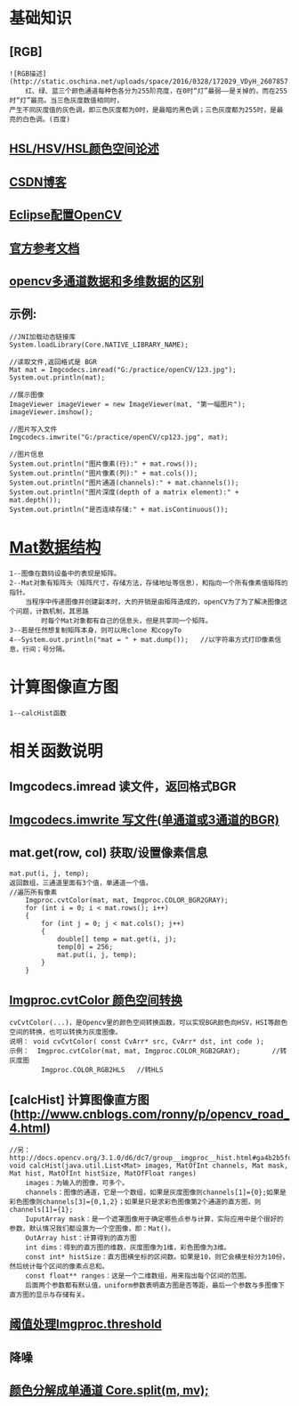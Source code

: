 # 基础知识
## [RGB]
	![RGB描述](http://static.oschina.net/uploads/space/2016/0328/172029_VDyH_2607857.png)
		红、绿、蓝三个颜色通道每种色各分为255阶亮度，在0时“灯”最弱——是关掉的，而在255时“灯”最亮。当三色灰度数值相同时，
	产生不同灰度值的灰色调，即三色灰度都为0时，是最暗的黑色调；三色灰度都为255时，是最亮的白色调。(百度)
## [HSL/HSV/HSL颜色空间论述](http://www.360doc.com/content/13/1105/14/10724725_326803150.shtml)
## [CSDN博客](http://m.blog.csdn.net/column/details?alias=opencv-tutorial)
## [Eclipse配置OpenCV](http://docs.opencv.org/3.2.0/d1/d0a/tutorial_java_eclipse.html)
## [官方参考文档](http://docs.opencv.org/3.2.0/d9/df8/tutorial_root.html) 
## [ opencv多通道数据和多维数据的区别](http://blog.csdn.net/kxuehen/article/details/47447663)

## 示例: 
	//JNI加载动态链接库
	System.loadLibrary(Core.NATIVE_LIBRARY_NAME);

	//读取文件,返回格式是 BGR
	Mat mat = Imgcodecs.imread("G:/practice/openCV/123.jpg");
	System.out.println(mat);
	
	//展示图像
	ImageViewer imageViewer = new ImageViewer(mat, "第一幅图片");
	imageViewer.imshow();
	
	//图片写入文件
	Imgcodecs.imwrite("G:/practice/openCV/cp123.jpg", mat);
	
	//图片信息
	System.out.println("图片像素(行):" + mat.rows());
	System.out.println("图片像素(列):" + mat.cols());
	System.out.println("图片通道(channels):" + mat.channels());
	System.out.println("图片深度(depth of a matrix element):" + mat.depth());
	System.out.println("是否连续存储:" + mat.isContinuous());

# [Mat数据结构](https://github.com/xiahouzuoxin/notes/blob/master/essays/OpenCV%E5%9F%BA%E7%A1%80%E7%AF%87%E4%B9%8BMat%E6%95%B0%E6%8D%AE%E7%BB%93%E6%9E%84.md)
	1--图像在数码设备中的表现是矩阵。
	2--Mat对象有矩阵头（矩阵尺寸，存储方法，存储地址等信息），和指向一个所有像素值矩阵的指针。
		当程序中传递图像并创建副本时，大的开销是由矩阵造成的，openCV为了为了解决图像这个问题，计数机制，其思路
			时每个Mat对象都有自己的信息头，但是共享同一个矩阵。
	3--若是任然想复制矩阵本身，则可以用clone 和copyTo
	4--System.out.println("mat = " + mat.dump());  	//以字符串方式打印像素信息，行间；号分隔。
	

# 计算图像直方图
	1--calcHist函数

	
# 相关函数说明
## Imgcodecs.imread 读文件，返回格式BGR

## [Imgcodecs.imwrite 写文件(单通道或3通道的BGR)](http://docs.opencv.org/3.2.0/d4/da8/group__imgcodecs.html#gabbc7ef1aa2edfaa87772f1202d67e0ce)

## mat.get(row, col) 获取/设置像素信息
	mat.put(i, j, temp);
	返回数组，三通道里面有3个值，单通道一个值。
	//遍历所有像素
		Imgproc.cvtColor(mat, mat, Imgproc.COLOR_BGR2GRAY);
        for (int i = 0; i < mat.rows(); i++)
        {
            for (int j = 0; j < mat.cols(); j++)
            {
                double[] temp = mat.get(i, j);
                temp[0] = 256;
                mat.put(i, j, temp);
            }
        }
	
## [Imgproc.cvtColor 颜色空间转换](http://baike.baidu.com/link?url=39OkKSxllQaqxFxO2cZJIFb88wgAQVRocvDD2RM0ltvDFJXJau49mAPuO_pE45s3DQdNLYjSDuQpZvzqyNdPcK)
	cvCvtColor(...)，是Opencv里的颜色空间转换函数，可以实现BGR颜色向HSV，HSI等颜色空间的转换，也可以转换为灰度图像。
	说明：	void cvCvtColor( const CvArr* src, CvArr* dst, int code );
	示例：  Imgproc.cvtColor(mat, mat, Imgproc.COLOR_RGB2GRAY);		//转灰度图
			Imgproc.COLOR_RGB2HLS	//转HLS

## [calcHist] 计算图像直方图(http://www.cnblogs.com/ronny/p/opencv_road_4.html)
	//另： http://docs.opencv.org/3.1.0/d6/dc7/group__imgproc__hist.html#ga4b2b5fd75503ff9e6844cc4dcdaed35d
	void calcHist(java.util.List<Mat> images, MatOfInt channels, Mat mask, Mat hist, MatOfInt histSize, MatOfFloat ranges)
		images：为输入的图像，可多个。
		channels：图像的通道，它是一个数组，如果是灰度图像则channels[1]={0};如果是彩色图像则channels[3]={0,1,2}；如果是只是求彩色图像第2个通道的直方图，则channels[1]={1};
		IuputArray mask：是一个遮罩图像用于确定哪些点参与计算，实际应用中是个很好的参数，默认情况我们都设置为一个空图像，即：Mat()。
		OutArray hist：计算得到的直方图
		int dims：得到的直方图的维数，灰度图像为1维，彩色图像为3维。
		const int* histSize：直方图横坐标的区间数。如果是10，则它会横坐标分为10份，然后统计每个区间的像素点总和。
		const float** ranges：这是一个二维数组，用来指出每个区间的范围。
		后面两个参数都有默认值，uniform参数表明直方图是否等距，最后一个参数与多图像下直方图的显示与存储有关。
	
## [阈值处理Imgproc.threshold](http://www.cncoders.net/article/17364/)

## 降噪

## [颜色分解成单通道 Core.split(m, mv);](http://blog.csdn.net/gxiaob/article/details/8799242)	
	

